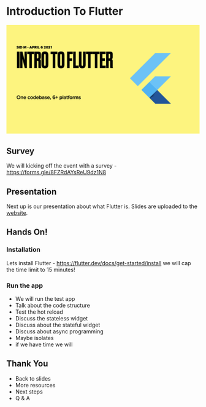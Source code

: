 # Introduction To Flutter
![alt Intro Image](Flutter%20Vancouver%20April%202021%20-%201.001.png)

## Survey

We will kicking off the event with a survey - https://forms.gle/8FZRdAYsReU9dz1N8

## Presentation

Next up is our presentation about what Flutter is. Slides are uploaded to the [website](https://awesome-hoover-a04460.netlify.app).

## Hands On!

### Installation

Lets install Flutter - https://flutter.dev/docs/get-started/install
we will cap the time limit to 15 minutes!

### Run the app

- We will run the test app
- Talk about the code structure
- Test the hot reload
- Discuss the stateless widget
- Discuss about the stateful widget
- Discuss about async programming
- Maybe isolates
- if we have time we will

## Thank You

- Back to slides
- More resources
- Next steps
- Q & A
